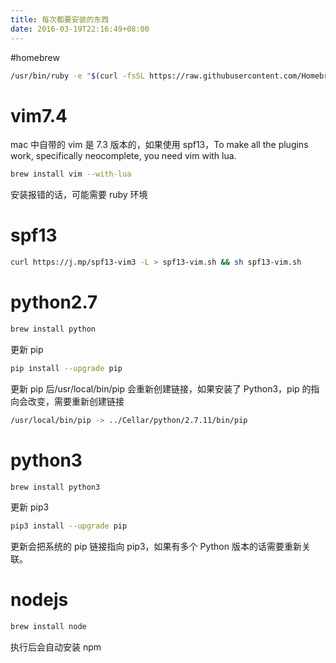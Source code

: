 ```yaml
---
title: 每次都要安装的东西
date: 2016-03-19T22:16:49+08:00
---
```


#homebrew

```bash
/usr/bin/ruby -e "$(curl -fsSL https://raw.githubusercontent.com/Homebrew/install/master/install)"
```

# vim7.4

mac 中自带的 vim 是 7.3 版本的，如果使用 spf13，To make all the plugins work, specifically neocomplete, you need vim with lua.

```bash
brew install vim --with-lua
```

安装报错的话，可能需要 ruby 环境

# spf13

```bash
curl https://j.mp/spf13-vim3 -L > spf13-vim.sh && sh spf13-vim.sh
```

# python2.7

```bash
brew install python
```

更新 pip

```bash
pip install --upgrade pip
```

更新 pip 后/usr/local/bin/pip 会重新创建链接，如果安装了 Python3，pip 的指向会改变，需要重新创建链接

```bash
/usr/local/bin/pip -> ../Cellar/python/2.7.11/bin/pip
```

# python3

```bash
brew install python3
```

更新 pip3

```bash
pip3 install --upgrade pip
```

更新会把系统的 pip 链接指向 pip3，如果有多个 Python 版本的话需要重新关联。

# nodejs

```bash
brew install node
```

执行后会自动安装 npm
